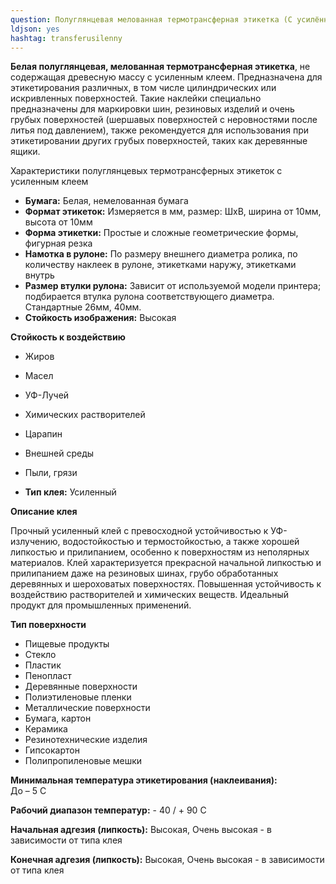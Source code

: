 ```yaml
---
question: Полуглянцевая мелованная термотрансферная этикетка (С усилённым клеем)
ldjson: yes
hashtag: transferusilenny
---
```


**Белая полуглянцевая, мелованная термотрансферная этикетка**, не содержащая древесную массу с усиленным клеем. Предназначена для этикетирования различных, в том числе цилиндрических или искривленных поверхностей. Такие наклейки специально предназначены для маркировки шин, резиновых изделий и очень грубых поверхностей (шершавых поверхностей с неровностями после литья под давлением), также рекомендуется для использования при этикетировании других грубых поверхностей, таких как деревянные ящики.

Характеристики полуглянцевых термотрансферных этикеток с усиленным клеем

* **Бумага:** Белая, немелованная бумага
*  **Формат этикеток:**	Измеряется в мм, размер: ШхВ, ширина от 10мм, высота от 10мм
* **Форма этикетки:** Простые и сложные геометрические формы, фигурная резка
* **Намотка в рулоне:**	По размеру внешнего диаметра ролика, по количеству наклеек в рулоне, этикетками наружу, этикетками внутрь
* **Размер втулки рулона:** Зависит от используемой модели принтера; подбирается втулка рулона соответствующего диаметра. Стандартные 26мм, 40мм.
* **Стойкость изображения:** Высокая
 
**Стойкость к воздействию**
* Жиров
* Масел
* УФ-Лучей
* Химических растворителей
* Царапин
* Внешней среды
* Пыли, грязи

* **Тип клея:** Усиленный
 
 **Описание клея**	
 
 Прочный усиленный клей с превосходной устойчивостью к УФ-излучению, водостойкостью и термостойкостью, а также хорошей липкостью и прилипанием, особенно к поверхностям из неполярных материалов. Клей характеризуется прекрасной начальной липкостью и прилипанием даже на резиновых шинах, грубо обработанных деревянных и шероховатых поверхностях. Повышенная устойчивость к воздействию растворителей и химических веществ. Идеальный продукт для промышленных применений.
 
 **Тип поверхности**
* Пищевые продукты
* Стекло
* Пластик
* Пенопласт
* Деревянные поверхности
* Полиэтиленовые пленки
* Металлические поверхности
* Бумага, картон
* Керамика
* Резинотехнические изделия
* Гипсокартон
* Полипропиленовые мешки

 **Минимальная температура этикетирования (наклеивания):**	
До – 5 С

**Рабочий диапазон температур:** - 40 / + 90 С

**Начальная адгезия (липкость):** Высокая, Очень высокая - в зависимости от типа клея
 
**Конечная адгезия (липкость):** Высокая, Очень высокая - в зависимости от типа клея